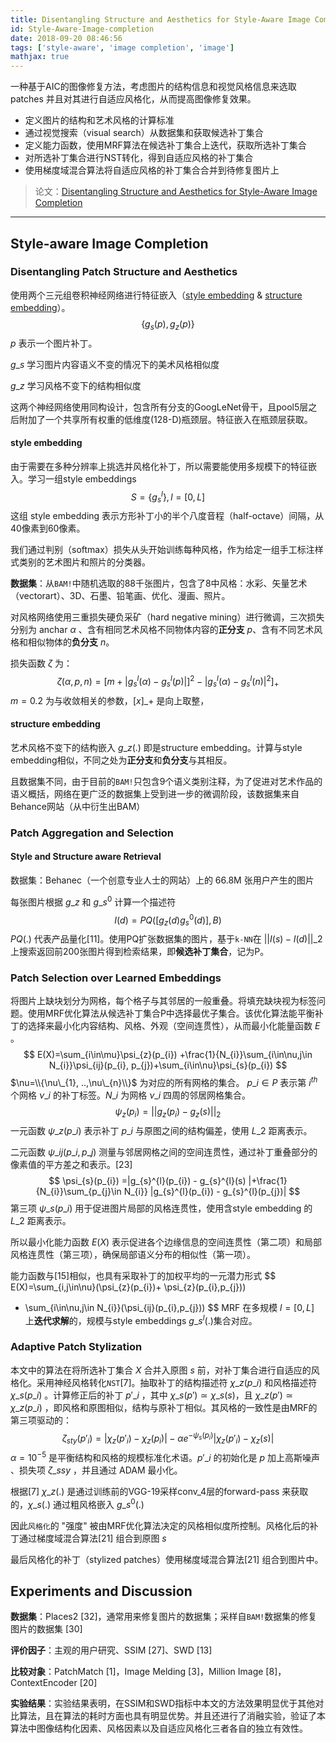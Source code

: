 ```yaml
---
title: Disentangling Structure and Aesthetics for Style-Aware Image Completion
id: Style-Aware-Image-completion
date: 2018-09-20 08:46:56
tags: ['style-aware', 'image completion', 'image']
mathjax: true
---
```


一种基于AIC的图像修复方法，考虑图片的结构信息和视觉风格信息来选取patches 并且对其进行自适应风格化，从而提高图像修复效果。

<!--more-->

- 定义图片的结构和艺术风格的计算标准
- 通过视觉搜索（visual search）从数据集和获取候选补丁集合
- 定义能力函数，使用MRF算法在候选补丁集合上迭代，获取所选补丁集合
- 对所选补丁集合进行NST转化，得到自适应风格的补丁集合
- 使用梯度域混合算法将自适应风格的补丁集合合并到待修复图片上

> 论文：[Disentangling Structure and Aesthetics for Style-Aware Image Completion](http://openaccess.thecvf.com/content_cvpr_2018/html/Gilbert_Disentangling_Structure_and_CVPR_2018_paper.html)

------



## Style-aware Image Completion

### Disentangling Patch Structure and Aesthetics

使用两个三元组卷积神经网络进行特征嵌入（[style embedding](#style-embedding) & [structure embedding](#structure-embedding)）。
$$
\{g_{s}(p), g_{z}(p)\}
$$
$p$ 表示一个图片补丁。

$g\_{s}$ 学习图片内容语义不变的情况下的美术风格相似度

$g\_{z}$ 学习风格不变下的结构相似度

这两个神经网络使用同构设计，包含所有分支的GoogLeNet骨干，且pool5层之后附加了一个共享所有权重的低维度(128-D)瓶颈层。特征嵌入在瓶颈层获取。

#### style embedding

由于需要在多种分辨率上挑选并风格化补丁，所以需要能使用多规模下的特征嵌入。学习一组style embeddings
$$
S = \{g_{s}^{l}\}, l = [0, L]
$$
这组 style embedding 表示方形补丁小的半个八度音程（half-octave）间隔，从40像素到60像素。	

我们通过判别（softmax）损失从头开始训练每种风格，作为给定一组手工标注样式类别的艺术图片和照片的分类器。

**数据集**：从`BAM!`中随机选取的88千张图片，包含了8中风格：水彩、矢量艺术（vectorart）、3D、石墨、铅笔画、优化、漫画、照片。

对风格网络使用三重损失硬负采矿（hard negative mining）进行微调，三次损失分别为 anchar $\alpha$ 、含有相同艺术风格不同物体内容的**正分支** $p$、含有不同艺术风格和相似物体的**负分支** $n$。

损失函数 $\zeta$ 为：
$$
\zeta(\alpha, p, n) = [m+|g_{s}^{l}(\alpha) - g_{s}^{l}(p)|]^{2}- |g_{s}^{l}(\alpha) - g_{s}^{l}(n)|^{2}]_{+}
$$
$m=0.2$ 为与收敛相关的参数，$[x]\_{+}$ 是向上取整，

#### structure embedding

艺术风格不变下的结构嵌入 $g\_{z}(.)$ 即是structure embedding。计算与style embedding相似，不同之处为**正分支**和**负分支**与其相反。

且数据集不同，由于目前的`BAM!`只包含9个语义类别注释，为了促进对艺术作品的语义概括，网络在更广泛的数据集上受到进一步的微调阶段，该数据集来自Behance网站（从中衍生出BAM）



### Patch Aggregation and Selection

#### Style and Structure aware Retrieval

数据集：Behanec（一个创意专业人士的网站）上的 66.8M 张用户产生的图片

每张图片根据 $g\_{z}$ 和 $g\_{s}^{0}$ 计算一个描述符
$$
I(d) = PQ([g_{z}(d) g_{s}^{0}(d)], B)
$$
$PQ(.)$ 代表产品量化[11]。使用PQ扩张数据集的图片，基于`k-NN`在 $||I(s)-I(d)||\_{2}$ 上搜索返回前200张图片得到检索结果，即**候选补丁集合**，记为P。



### Patch Selection over Learned Embeddings

将图片上缺块划分为网格，每个格子与其邻居的一般重叠。将填充缺块视为标签问题。使用MRF优化算法从候选补丁集合P中选择最优子集合。该优化算法能平衡补丁的选择来最小化内容结构、风格、外观（空间连贯性），从而最小化能量函数 $E$ 。
$$
E(X)=\sum_{i\in\mu}\psi_{z}(p_{i}) +\frac{1}{N_{i}}\sum_{i\in\nu,j\in N_{i}}\psi_{ij}(p_{i}, p_{j})+\sum_{i\in\nu}\psi_{s}(p_{i})
$$
$\nu=\\{\nu\_{1}, ..,\nu\_{n}\\}$ 为对应的所有网格的集合。 $p\_{i}\in P$ 表示第 $i^{th}$ 个网格 $\nu\_{i}$ 的补丁标签。$N\_{i}$ 为网格 $\nu\_{i}$ 四周的邻居网格集合。
$$
\psi_{z}(p_{i}) = ||g_{z}(p_{i}) - g_{z}(s)||_{2}
$$
一元函数 $\psi\_{z}(p\_{i})$ 表示补丁 $p\_{i}$ 与原图之间的结构偏差，使用 $L\_{2}$ 距离表示。

二元函数 $\psi\_{ij}(p\_{i}, p\_{j})$ 测量与邻居网格之间的空间连贯性，通过补丁重叠部分的像素值的平方差之和表示。[23] 
$$
\psi_{s}(p_{i}) =|g_{s}^{l}(p_{i}) - g_{s}^{l}(s) |+\frac{1}{N_{i}}\sum_{p_{j}\in N_{i}} |g_{s}^{l}(p_{i}) - g_{s}^{l}(p_{j})|
$$
第三项 $\psi\_{s}(p\_{i})$ 用于促进图片局部的风格连贯性，使用含style embedding 的 $L\_{2}$ 距离表示。

所以最小化能力函数 $E(X)$ 表示促进各个边缘信息的空间连贯性（第二项）和局部风格连贯性（第三项），确保局部语义分布的相似性（第一项）。

能力函数与[15]相似，也具有采取补丁的加权平均的一元潜力形式
$$
E(X)=\sum_{i,j\in\nu}(\psi_{z}(p_{i})+ \psi_{z}(p_{i},p_{j}))
+ \sum_{i\in\nu,j\in N_{i}}(\psi_{ij}(p_{i},p_{j}))
$$
MRF 在多规模 $l=[0, L]$ 上**迭代求解**的，规模与style embeddings $g\_{s}^{l}(.)$集合对应。

### Adaptive Patch Stylization

本文中的算法在将所选补丁集合 $X$ 合并入原图 $s$ 前，对补丁集合进行自适应的风格化。采用神经风格转化`NST`[7]。抽取补丁的结构描述符 $\chi\_{z}(p\_{i})$ 和风格描述符 $\chi\_{s}(p\_{i})$ 。计算修正后的补丁 $p'\_{i}$ ，其中 $\chi\_{s}(p') \simeq \chi\_{s}(s)$，且 $\chi\_{z}(p') \simeq \chi\_{z}(p\_{i})$ ，即风格和原图相似，结构与原补丁相似。其风格的一致性是由MRF的第三项驱动的：
$$
\zeta_{sty}(p'_{i}) = |\chi_{z}(p'_{i})-\chi_{z}(p_{i})|-\alpha e^{-\psi_{s}(p_{i})}|\chi_{z}(p'_{i})-\chi_{z}(s)|
$$
$\alpha = 10^{-5}$ 是平衡结构和风格的规模标准化术语。$p'\_{i}$ 的初始化是 $p$  加上高斯噪声 、损失项 $\zeta\_{ssy}$ ，并且通过 ADAM 最小化。

根据[7] $\chi\_{z}(.)$  是通过训练前的VGG-19采样conv\_4层的forward-pass 来获取的，$\chi\_{s}(.)$ 通过粗风格嵌入 $g\_{s}^{{0}}(.)$ 

因此`风格化`的 "强度" 被由MRF优化算法决定的风格相似度所控制。风格化后的补丁通过梯度域混合算法[21] 组合到原图 $s$ 

最后风格化的补丁（stylized patches）使用梯度域混合算法[21] 组合到图片中。

## Experiments and Discussion

**数据集**：Places2 [32]，通常用来修复图片的数据集；采样自`BAM!`数据集的修复图片的数据集 [30]

**评价因子**：主观的用户研究、SSIM [27]、SWD [13]

**比较对象**：PatchMatch [1]，Image Melding [3]，Million Image [8]，ContextEncoder [20]

**实验结果**：实验结果表明，在SSIM和SWD指标中本文的方法效果明显优于其他对比算法，且在算法的耗时方面也具有明显优势。并且还进行了消融实验，验证了本算法中图像结构化因素、风格因素以及自适应风格化三者各自的独立有效性。